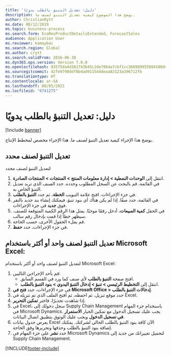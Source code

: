 ```yaml
---
title: 'دليل: تعديل التنبؤ بالطلب يدويًا'
description: يوضح هذا الموضوع كيفية تعديل التنبؤ لصنف ما.
author: ChristianRytt
ms.date: 08/12/2019
ms.topic: business-process
ms.search.form: EcoResProductDetailsExtended, ForecastSales
audience: Application User
ms.reviewer: kamaybac
ms.search.region: Global
ms.author: crytt
ms.search.validFrom: 2016-06-30
ms.dyn365.ops.version: Version 7.0.0
ms.openlocfilehash: 83575da4d382743b45c2de7964a7cbf1cc366989955884100dcb766a67166cf1
ms.sourcegitcommit: 42fe9790ddf0bdad911544deaa82123a396712fb
ms.translationtype: HT
ms.contentlocale: ar-SA
ms.lasthandoff: 08/05/2021
ms.locfileid: "6741275"
---
```

# <a name="guide-modify-a-demand-forecast-manually"></a>دليل: تعديل التنبؤ بالطلب يدويًا

[!include [banner](../../includes/banner.md)]

يوضح هذا الإجراء كيفية تعديل التنبؤ لصنف ما. هذا الإجراء مخصص لمخطط الإنتاج‬.

## <a name="modify-the-forecast-for-a-selected-item"></a>تعديل التنبؤ لصنف محدد

لتعديل التنبؤ لصنف محدد

1. انتقل إلى **الوحدات النمطية \> إدارة معلومات المنتج \> المنتجات \> المنتجات الصادرة**.
1. في القائمة، قم بالبحث عن السجل المطلوب وحدده. حدد الصنف الذي تريد تعديل التنبؤ الخاص به.
1. في جزء الإجراءات، افتح علامة التبويب **الخطة**، ثم حدد **التنبؤ بالطلب**.
1. في القائمة، حدد صفًا. إذا لم يكن هناك أي بنود تنبؤ، فيمكنك إنشاء بند جديد بالنقر فوق **جديد** في جزء الإجراءات.  
1. في الحقل **كمية المبيعات**، أدخل رقمًا موجبًا. يمثل هذا الرقم الكمية المتوقعة للصنف. سيظهر خطأ إذا قمت بإدخال رقم سالب.
1. قم بملء الحقول الأخرى، حسب الحاجة.
1. في جزء الإجراءات، حدد **حفظ**.

## <a name="modify-the-forecast-for-one-or-more-items-with-microsoft-excel"></a>تعديل التنبؤ لصنف واحد أو أكثر باستخدام Microsoft Excel:

لتعديل التنبؤ لصنف واحد أو أكثر باستخدام Microsoft Excel:

1. قم بأحد الإجراءين التاليين:
    - افتح صفحة **التنبؤ بالطلب** لأي صنف كما ورد في القسم السابق.
    - انتقل إلى **التخطيط الرئيسي \> تنبؤ‬ \> إدخال التنبؤ اليدوي \> بنود التنبؤ بالطلب**.
1. في جزء الإجراءات، حدد **فتح في Microsoft Office \> إدخالات التنبؤ بالطلب**.
1. حدد موقع تنزيل، ثم احفظه، ثم افتح الملف الذي تم تنزيله في Excel.
1. إذا شاهدت تحذيرًا، فاختر **تمكين التحرير**.
1. في Excel، سجل دخولك إلى Supply Chain Management باستخدام جزء المهام في Microsoft Dynamics. يجب عليك تسجيل الدخول مع تمكين الخيار **الاستمرار في تسجيل الدخول** ويجب عليك الوثوق بتطبيق اتصال البيانات.
1. يعرض جدول بيانات Excel الآن كافة بنود التنبؤ بالطلب الحالي لشركتك.  يمكنك إضافة بنود التنبؤ بالطلب وحذفها وتحريرها وفق الحاجة.
1. حدد **نشر** على جزء المهام في Microsoft Dynamics لتحميل تغييراتك من جديد إلى Supply Chain Management.


[!INCLUDE[footer-include](../../../includes/footer-banner.md)]
